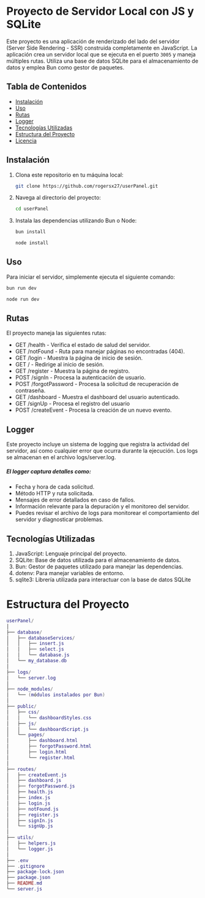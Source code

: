 # Proyecto de Servidor Local con JS y SQLite

Este proyecto es una aplicación de renderizado del lado del servidor (Server Side Rendering - SSR) construida completamente en JavaScript. La aplicación crea un servidor local que se ejecuta en el puerto `3005` y maneja múltiples rutas. Utiliza una base de datos SQLite para el almacenamiento de datos y emplea Bun como gestor de paquetes.

## Tabla de Contenidos

- [Instalación](#instalación)
- [Uso](#uso)
- [Rutas](#rutas)
- [Logger](#logger)
- [Tecnologías Utilizadas](#tecnologías-utilizadas)
- [Estructura del Proyecto](#estructura-del-proyecto)
- [Licencia](#licencia)

## Instalación

1. Clona este repositorio en tu máquina local:

    ```bash
    git clone https://github.com/rogersx27/userPanel.git
    ```

2. Navega al directorio del proyecto:

    ```bash
    cd userPanel
    ```

3. Instala las dependencias utilizando Bun o Node:

    ```bash
    bun install
    ```
    ```bash
    node install
    ```

## Uso

Para iniciar el servidor, simplemente ejecuta el siguiente comando:

```bash
bun run dev
```
```bash
node run dev
```

## Rutas

El proyecto maneja las siguientes rutas:

- GET /health - Verifica el estado de salud del servidor.
- GET /notFound - Ruta para manejar páginas no encontradas (404).
- GET /login - Muestra la página de inicio de sesión.
- GET / - Redirige al inicio de sesión.
- GET /register - Muestra la página de registro.
- POST /signIn - Procesa la autenticación de usuario.
- POST /forgotPassword - Procesa la solicitud de recuperación de contraseña.
- GET /dashboard - Muestra el dashboard del usuario autenticado.
- GET /signUp - Procesa el registro del usuario
- POST /createEvent - Procesa la creación de un nuevo evento.

## Logger

Este proyecto incluye un sistema de logging que registra la actividad del servidor, así como cualquier error que ocurra durante la ejecución. Los logs se almacenan en el archivo logs/server.log.

##### El logger captura detalles como:

- Fecha y hora de cada solicitud.
- Método HTTP y ruta solicitada.
- Mensajes de error detallados en caso de fallos.
- Información relevante para la depuración y el monitoreo del servidor.
- Puedes revisar el archivo de logs para monitorear el comportamiento del servidor y diagnosticar problemas.

##  Tecnologías Utilizadas
1. JavaScript: Lenguaje principal del proyecto.
2. SQLite: Base de datos utilizada para el almacenamiento de datos.
3. Bun: Gestor de paquetes utilizado para manejar las dependencias.
4. dotenv: Para manejar variables de entorno.
5. sqlite3: Librería utilizada para interactuar con la base de datos SQLite

# Estructura del Proyecto
```lua
userPanel/
│
├── database/
│   ├── databaseServices/
│   │   ├── insert.js
│   │   ├── select.js
│   │   └── database.js
│   └── my_database.db
│
├── logs/
│   └── server.log
│
├── node_modules/
│   └── (módulos instalados por Bun)
│
├── public/
│   ├── css/
│   │   └── dashboardStyles.css
│   ├── js/
│   │   └── dashboardScript.js
│   └── pages/
│       ├── dashboard.html
│       ├── forgotPassword.html
│       ├── login.html
│       └── register.html
│
├── routes/
│   ├── createEvent.js
│   ├── dashboard.js
│   ├── forgotPassword.js
│   ├── health.js
│   ├── index.js
│   ├── login.js
│   ├── notFound.js
│   ├── register.js
│   ├── signIn.js
│   └── signUp.js
│
├── utils/
│   ├── helpers.js
│   └── logger.js
│
├── .env
├── .gitignore
├── package-lock.json
├── package.json
├── README.md
└── server.js
```
